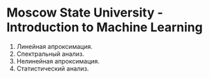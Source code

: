 # Moscow State University - Introduction to Machine Learning

1. Линейная апроксимация.
2. Спектральный анализ.
3. Нелинейная апроксимация.
4. Статистический анализ.
